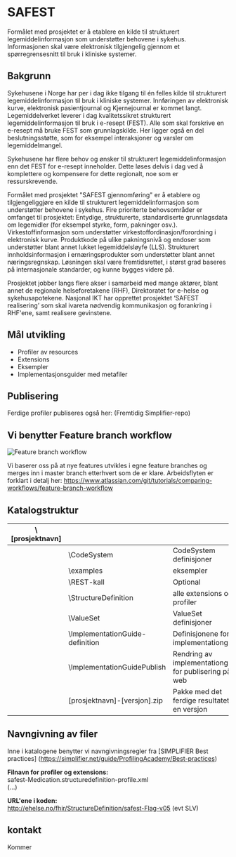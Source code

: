 # SAFEST
Formålet med prosjektet er å etablere en kilde til strukturert legemiddelinformasjon som understøtter behovene i sykehus. Informasjonen skal være elektronisk tilgjengelig gjennom et spørregrensesnitt til bruk i kliniske systemer.

## Bakgrunn
Sykehusene i Norge har per i dag ikke tilgang til én felles kilde til strukturert legemiddelinformasjon til bruk i kliniske systemer. Innføringen av elektronisk kurve, elektronisk pasientjournal og Kjernejournal er kommet langt. Legemiddelverket leverer i dag kvalitetssikret strukturert legemiddelinformasjon til bruk i e-resept (FEST). Alle som skal forskrive en e-resept må bruke FEST som grunnlagskilde. Her ligger også en del beslutningsstøtte, som for eksempel interaksjoner og varsler om legemiddelmangel.
 
Sykehusene har flere behov og ønsker til strukturert legemiddelinformasjon enn det FEST for e-resept inneholder. Dette løses delvis i dag ved å komplettere og kompensere for dette regionalt, noe som er ressurskrevende.

Formålet med prosjektet "SAFEST gjennomføring" er å etablere og tilgjengeliggjøre en kilde til strukturert legemiddelinformasjon som understøtter behovene i sykehus. Fire prioriterte behovsområder er omfanget til prosjektet:
Entydige, strukturerte, standardiserte grunnlagsdata om legemidler (for eksempel styrke, form, pakninger osv.).
Virkestoffinformasjon som understøtter virkestoffordinasjon/forordning i elektronisk kurve.
Produktkode på ulike pakningsnivå og endoser som understøtter blant annet lukket legemiddelsløyfe (LLS).
Strukturert innholdsinformasjon i ernæringsprodukter som understøtter blant annet næringsregnskap.
Løsningen skal være fremtidsrettet, i størst grad baseres på internasjonale standarder, og kunne bygges videre på.

Prosjektet jobber langs flere akser i samarbeid med mange aktører, blant annet de regionale helseforetakene (RHF), Direktoratet for e-helse og sykehusapotekene. Nasjonal IKT har opprettet prosjektet ‘SAFEST realisering’ som skal ivareta nødvendig kommunikasjon og forankring i RHF'ene, samt realisere gevinstene.

## Mål utvikling
- Profiler av resources
- Extensions
- Eksempler
- Implementasjonsguider med metafiler

## Publisering
Ferdige profiler publiseres også her: 
(Fremtidig Simplifier-repo)

## Vi benytter Feature branch workflow

![Feature branch workflow](https://git.sarepta.ehelse.no/utvikling/FHIR/raw/92dff80b4b825be384908a90a3abfa7d6a8d6a46/Feature-branch-workflow.JPG)

Vi baserer oss på at nye features utvikles i egne feature branches og merges inn i master branch etterhvert som de er klare. Arbeidsflyten er forklart i detalj her:
https://www.atlassian.com/git/tutorials/comparing-workflows/feature-branch-workflow

## Katalogstruktur

|\\[prosjektnavn]| | |
|---|---|---|
| |\\CodeSystem | CodeSystem definisjoner |
| |\\examples | eksempler |
| |\\REST-kall | Optional |
| |\\StructureDefinition | alle extensions og profiler |
| |\\ValueSet | ValueSet definisjoner |
| |\\ImplementationGuide-definition | Definisjonene for implementationguide |
| |\\ImplementationGuidePublish | Rendring av implementationguide for publisering på web |
| |[prosjektnavn]-[versjon].zip | Pakke med det ferdige resultatet for en versjon |

## Navngivning av filer
Inne i katalogene benytter vi navngivningsregler fra [SIMPLIFIER Best practices] (https://simplifier.net/guide/ProfilingAcademy/Best-practices)

**Filnavn for profiler og extensions:**  
safest-Medication.structuredefinition-profile.xml  
(...) 

**URL'ene i koden:**  
http://ehelse.no/fhir/StructureDefinition/safest-Flag-v05 (evt SLV)

## kontakt

Kommer
